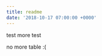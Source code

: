 ```yaml
---
title: readme
date: '2018-10-17 07:00:00 +0000'
---
```

test
more test

no more table :(

<SuperImage src="/img/screenshot2.png" alt="hi" centered="true"/>

